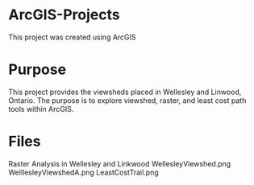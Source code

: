 # ArcGIS-Projects
This project was created using ArcGIS

# Purpose
This project provides the viewsheds placed in Wellesley and Linwood, Ontario. 
The purpose is to explore viewshed, raster, and least cost path tools within ArcGIS.

# Files
Raster Analysis in Wellesley and Linkwood
WellesleyViewshed.png
WelllesleyViewshedA.png
LeastCostTrail.png
